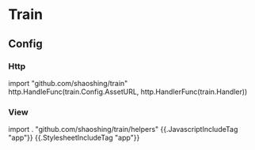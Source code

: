 # Train

## Config

### Http

  import "github.com/shaoshing/train"
  http.HandleFunc(train.Config.AssetURL, http.HandlerFunc(train.Handler))


### View

  import . "github.com/shaoshing/train/helpers"
  {{.JavascriptIncludeTag "app"}}
  {{.StylesheetIncludeTag "app"}}

